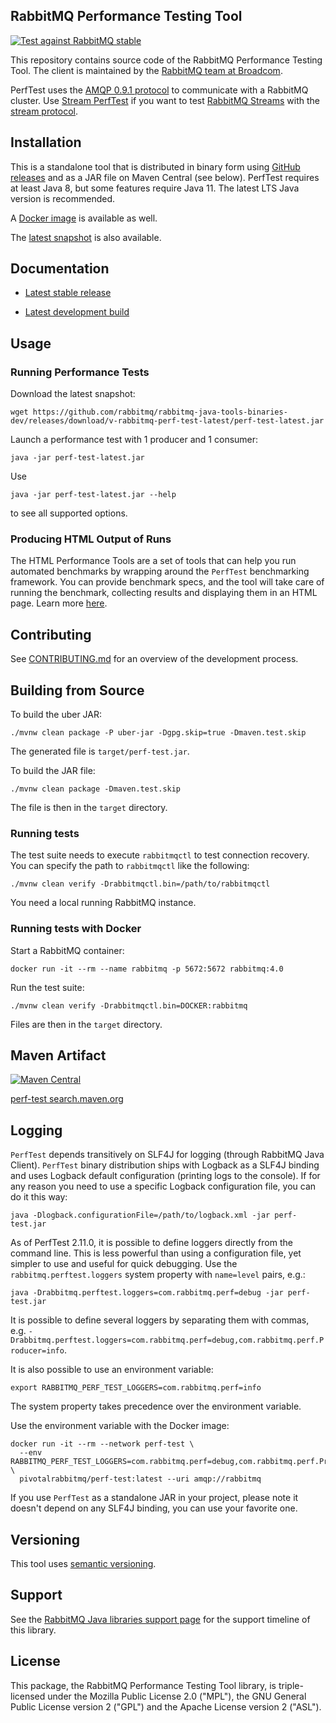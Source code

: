 ## RabbitMQ Performance Testing Tool

[![Test against RabbitMQ stable](https://github.com/rabbitmq/rabbitmq-perf-test/actions/workflows/test.yml/badge.svg)](https://github.com/rabbitmq/rabbitmq-perf-test/actions/workflows/test.yml)

This repository contains source code of the RabbitMQ Performance Testing Tool.
The client is maintained by the [RabbitMQ team at Broadcom](https://github.com/rabbitmq/).

PerfTest uses the [AMQP 0.9.1 protocol](https://www.rabbitmq.com/tutorials/amqp-concepts.html) to communicate with a RabbitMQ cluster.
Use [Stream PerfTest](https://github.com/rabbitmq/rabbitmq-stream-perf-test) if you want to test [RabbitMQ Streams](https://rabbitmq.com/streams.html) with the [stream protocol](https://github.com/rabbitmq/rabbitmq-server/blob/main/deps/rabbitmq_stream/docs/PROTOCOL.adoc).

## Installation

This is a standalone tool that is distributed in binary form using [GitHub releases](https://github.com/rabbitmq/rabbitmq-perf-test/releases) and as a JAR file on Maven Central (see below).
PerfTest requires at least Java 8, but some features require Java 11.
The latest LTS Java version is recommended.

A [Docker image](https://hub.docker.com/r/pivotalrabbitmq/perf-test/) is available as well.

The [latest snapshot](https://github.com/rabbitmq/rabbitmq-java-tools-binaries-dev/releases/tag/v-rabbitmq-perf-test-latest) is also available.

## Documentation

 * [Latest stable release](https://perftest.rabbitmq.com)
 <!-- * [Latest milestone release](https://rabbitmq.github.io/rabbitmq-perf-test/milestone/htmlsingle/) -->
 * [Latest development build](https://perftest-dev.rabbitmq.com)

## Usage

### Running Performance Tests

Download the latest snapshot:

```shell
wget https://github.com/rabbitmq/rabbitmq-java-tools-binaries-dev/releases/download/v-rabbitmq-perf-test-latest/perf-test-latest.jar
```

Launch a performance test with 1 producer and 1 consumer:

```shell
java -jar perf-test-latest.jar
```

Use

```shell
java -jar perf-test-latest.jar --help
```

to see all supported options.


### Producing HTML Output of Runs

The HTML Performance Tools are a set of tools that can help you run 
automated benchmarks by wrapping around the `PerfTest` benchmarking 
framework. You can provide benchmark specs, and the tool will take care
of running the benchmark, collecting results and displaying them in an 
HTML page. Learn more [here](html/README.md).

## Contributing

See [CONTRIBUTING.md](./CONTRIBUTING.md) for an overview of the development process.


## Building from Source

To build the uber JAR:

```shell
./mvnw clean package -P uber-jar -Dgpg.skip=true -Dmaven.test.skip
```

The generated file is `target/perf-test.jar`.

To build the JAR file:

```shell
./mvnw clean package -Dmaven.test.skip
```

The file is then in the `target` directory.

### Running tests

The test suite needs to execute `rabbitmqctl` to test connection recovery. You
can specify the path to `rabbitmqctl` like the following:

    ./mvnw clean verify -Drabbitmqctl.bin=/path/to/rabbitmqctl

You need a local running RabbitMQ instance.

### Running tests with Docker

Start a RabbitMQ container:

    docker run -it --rm --name rabbitmq -p 5672:5672 rabbitmq:4.0

Run the test suite:

    ./mvnw clean verify -Drabbitmqctl.bin=DOCKER:rabbitmq

Files are then in the `target` directory.

## Maven Artifact

[![Maven Central](https://maven-badges.herokuapp.com/maven-central/com.rabbitmq/perf-test/badge.svg)](https://maven-badges.herokuapp.com/maven-central/com.rabbitmq/perf-test)

[perf-test search.maven.org](https://search.maven.org/#search%7Cga%7C1%7Ca%3A%22perf-test%22)

## Logging

`PerfTest` depends transitively on SLF4J for logging (through RabbitMQ Java Client). `PerfTest` binary distribution
ships with Logback as a SLF4J binding and uses Logback default configuration (printing logs to the console). If
for any reason you need to use a specific Logback configuration file, you can do it this way:

```shell
java -Dlogback.configurationFile=/path/to/logback.xml -jar perf-test.jar
```

As of PerfTest 2.11.0, it is possible to define loggers directly from the command line. This is less powerful
than using a configuration file, yet simpler to use and useful for quick debugging. Use the `rabbitmq.perftest.loggers`
system property with `name=level` pairs, e.g.:

```shell
java -Drabbitmq.perftest.loggers=com.rabbitmq.perf=debug -jar perf-test.jar
```

It is possible to define several loggers by separating them with commas, e.g.
`-Drabbitmq.perftest.loggers=com.rabbitmq.perf=debug,com.rabbitmq.perf.Producer=info`.

It is also possible to use an environment variable:

```
export RABBITMQ_PERF_TEST_LOGGERS=com.rabbitmq.perf=info
```

The system property takes precedence over the environment variable.

Use the environment variable with the Docker image:

```
docker run -it --rm --network perf-test \
  --env RABBITMQ_PERF_TEST_LOGGERS=com.rabbitmq.perf=debug,com.rabbitmq.perf.Producer=debug \
  pivotalrabbitmq/perf-test:latest --uri amqp://rabbitmq
```

If you use `PerfTest` as a standalone JAR in your project, please note it doesn't depend on any SLF4J binding,
you can use your favorite one.

## Versioning

This tool uses [semantic versioning](https://semver.org/).

## Support

See the [RabbitMQ Java libraries support page](https://www.rabbitmq.com/client-libraries/java-versions)
for the support timeline of this library.

## License

This package, the RabbitMQ Performance Testing Tool library, is triple-licensed under
the Mozilla Public License 2.0 ("MPL"), the GNU General Public License
version 2 ("GPL") and the Apache License version 2 ("ASL").
